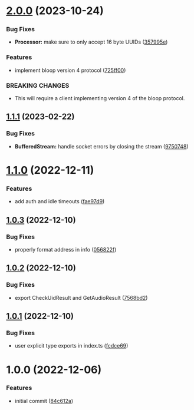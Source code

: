 # [2.0.0](https://github.com/bloop-box/bloop-server-node/compare/v1.1.1...v2.0.0) (2023-10-24)


### Bug Fixes

* **Processor:** make sure to only accept 16 byte UUIDs ([357995e](https://github.com/bloop-box/bloop-server-node/commit/357995ee91cdb23743b7d8ad9a8ff62892604f02))


### Features

* implement bloop version 4 protocol ([725ff00](https://github.com/bloop-box/bloop-server-node/commit/725ff007b24b80437ed1a925fc0c7274c2a09a5f))


### BREAKING CHANGES

* This will require a client implementing version 4 of the bloop
protocol.

## [1.1.1](https://github.com/bloop-box/bloop-server-node/compare/v1.1.0...v1.1.1) (2023-02-22)


### Bug Fixes

* **BufferedStream:** handle socket errors by closing the stream ([9750748](https://github.com/bloop-box/bloop-server-node/commit/97507486e9605122409a3f7438372b69d836d5ed))

# [1.1.0](https://github.com/bloop-box/bloop-server-node/compare/v1.0.3...v1.1.0) (2022-12-11)


### Features

* add auth and idle timeouts ([fae97d9](https://github.com/bloop-box/bloop-server-node/commit/fae97d9db1773a2d0f92c513ba917ec8b70e4460))

## [1.0.3](https://github.com/bloop-box/bloop-server-node/compare/v1.0.2...v1.0.3) (2022-12-10)


### Bug Fixes

* properly format address in info ([056822f](https://github.com/bloop-box/bloop-server-node/commit/056822f24c5f59886c5d970ed41b286d669e6d73))

## [1.0.2](https://github.com/bloop-box/bloop-server-node/compare/v1.0.1...v1.0.2) (2022-12-10)


### Bug Fixes

* export CheckUidResult and GetAudioResult ([7568bd2](https://github.com/bloop-box/bloop-server-node/commit/7568bd258ab27af8b914741a5ff84aacbbeb3fd1))

## [1.0.1](https://github.com/bloop-box/bloop-server-node/compare/v1.0.0...v1.0.1) (2022-12-10)


### Bug Fixes

* user explicit type exports in index.ts ([fcdce69](https://github.com/bloop-box/bloop-server-node/commit/fcdce6918de9be3b9017766df5f64052a66486f6))

# 1.0.0 (2022-12-06)


### Features

* initial commit ([84c612a](https://github.com/bloop-box/bloop-server-node/commit/84c612a512ecc61f6c518d502707371962306dbd))
